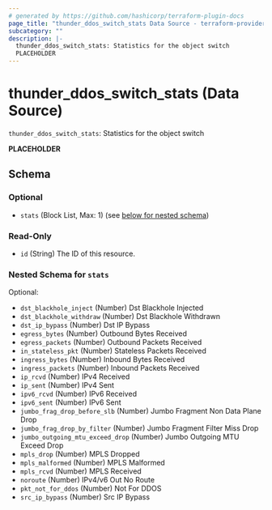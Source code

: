 ```yaml
---
# generated by https://github.com/hashicorp/terraform-plugin-docs
page_title: "thunder_ddos_switch_stats Data Source - terraform-provider-thunder"
subcategory: ""
description: |-
  thunder_ddos_switch_stats: Statistics for the object switch
  PLACEHOLDER
---
```


# thunder_ddos_switch_stats (Data Source)

`thunder_ddos_switch_stats`: Statistics for the object switch

__PLACEHOLDER__



<!-- schema generated by tfplugindocs -->
## Schema

### Optional

- `stats` (Block List, Max: 1) (see [below for nested schema](#nestedblock--stats))

### Read-Only

- `id` (String) The ID of this resource.

<a id="nestedblock--stats"></a>
### Nested Schema for `stats`

Optional:

- `dst_blackhole_inject` (Number) Dst Blackhole Injected
- `dst_blackhole_withdraw` (Number) Dst Blackhole Withdrawn
- `dst_ip_bypass` (Number) Dst IP Bypass
- `egress_bytes` (Number) Outbound Bytes Received
- `egress_packets` (Number) Outbound Packets Received
- `in_stateless_pkt` (Number) Stateless Packets Received
- `ingress_bytes` (Number) Inbound Bytes Received
- `ingress_packets` (Number) Inbound Packets Received
- `ip_rcvd` (Number) IPv4 Received
- `ip_sent` (Number) IPv4 Sent
- `ipv6_rcvd` (Number) IPv6 Received
- `ipv6_sent` (Number) IPv6 Sent
- `jumbo_frag_drop_before_slb` (Number) Jumbo Fragment Non Data Plane Drop
- `jumbo_frag_drop_by_filter` (Number) Jumbo Fragment Filter Miss Drop
- `jumbo_outgoing_mtu_exceed_drop` (Number) Jumbo Outgoing MTU Exceed Drop
- `mpls_drop` (Number) MPLS Dropped
- `mpls_malformed` (Number) MPLS Malformed
- `mpls_rcvd` (Number) MPLS Received
- `noroute` (Number) IPv4/v6 Out No Route
- `pkt_not_for_ddos` (Number) Not For DDOS
- `src_ip_bypass` (Number) Src IP Bypass


